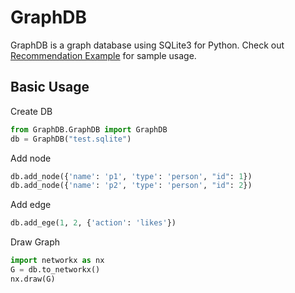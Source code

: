 # GraphDB

GraphDB is a graph database using SQLite3 for Python.
Check out [Recommendation Example](Recommendation.ipynb) for sample usage.

## Basic Usage

Create DB

```python
from GraphDB.GraphDB import GraphDB
db = GraphDB("test.sqlite")
```

Add node

```Python
db.add_node({'name': 'p1', 'type': 'person', "id": 1})
db.add_node({'name': 'p2', 'type': 'person', "id": 2})
```

Add edge

```python
db.add_ege(1, 2, {'action': 'likes'})
```

Draw Graph

```python
import networkx as nx
G = db.to_networkx()
nx.draw(G)
```

